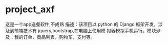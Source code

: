 # project_axf
这是一个app送餐软件,不成熟
描述：该项目以 python 的 Django 框架开发，涉及到前端技术有 jquery,bootstrap,在电脑上使用模
拟器模拟手机运行。模块涉及：我的订单，商品列表，购物车，支付等。

